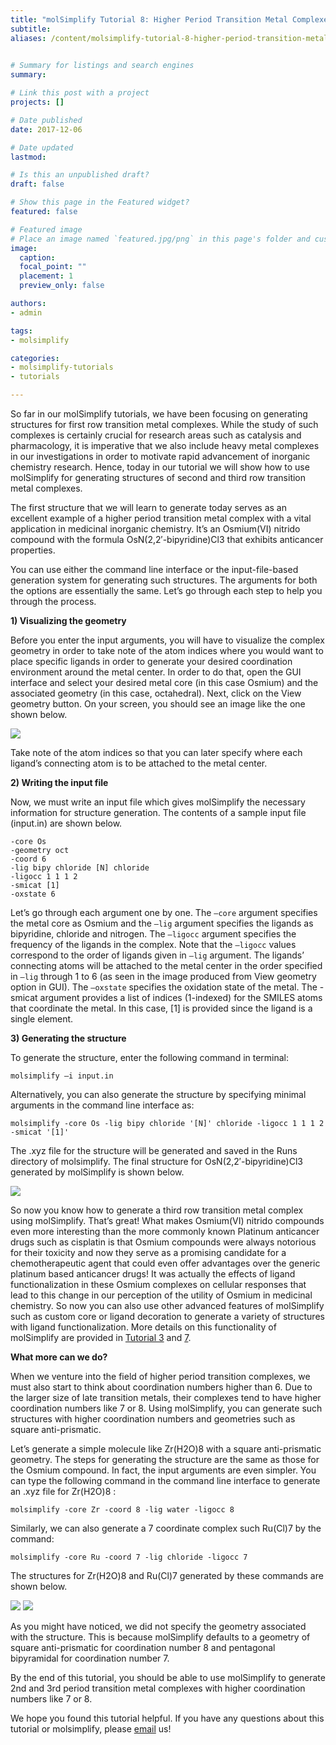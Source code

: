 ```yaml
---
title: "molSimplify Tutorial 8: Higher Period Transition Metal Complexes "
subtitle:
aliases: /content/molsimplify-tutorial-8-higher-period-transition-metal-complexes
 

# Summary for listings and search engines
summary: 

# Link this post with a project
projects: []

# Date published
date: 2017-12-06

# Date updated
lastmod: 

# Is this an unpublished draft?
draft: false

# Show this page in the Featured widget?
featured: false

# Featured image
# Place an image named `featured.jpg/png` in this page's folder and customize its options here.
image:
  caption: 
  focal_point: ""
  placement: 1
  preview_only: false

authors:
- admin

tags:
- molsimplify

categories:
- molsimplify-tutorials
- tutorials

---
```

So far in our molSimplify tutorials, we have been focusing on generating structures for first row transition metal complexes. While the study of such complexes is certainly crucial for research areas such as catalysis and pharmacology, it is imperative that we also include heavy metal complexes in our investigations in order to motivate rapid advancement of inorganic chemistry research. Hence, today in our tutorial we will show how to use molSimplify for generating structures of second and third row transition metal complexes.


The first structure that we will learn to generate today serves as an excellent example of a higher period transition metal complex with a vital application in medicinal inorganic chemistry. It’s an Osmium(VI) nitrido compound with the formula OsN(2,2′-bipyridine)Cl3 that exhibits anticancer properties.


You can use either the command line interface or the input-file-based generation system for generating such structures. The arguments for both the options are essentially the same. Let’s go through each step to help you through the process.


**1) Visualizing the geometry** 


Before you enter the input arguments, you will have to visualize the complex geometry in order to take note of the atom indices where you would want to place specific ligands in order to generate your desired coordination environment around the metal center. In order to do that, open the GUI interface and select your desired metal core (in this case Osmium) and the associated geometry (in this case, octahedral). Next, click on the View geometry button. On your screen, you should see an image like the one shown below.


![](Picture1.png)


Take note of the atom indices so that you can later specify where each ligand’s connecting atom is to be attached to the metal center.


**2) Writing the input file**


Now, we must write an input file which gives molSimplify the necessary information for structure generation. The contents of a sample input file (input.in) are shown below.

```
-core Os
-geometry oct
-coord 6
-lig bipy chloride [N] chloride
-ligocc 1 1 1 2
-smicat [1]
-oxstate 6
``` 


Let’s go through each argument one by one. The `–core` argument specifies the metal core as Osmium and the `–lig` argument specifies the ligands as bipyridine, chloride and nitrogen. The `–ligocc` argument specifies the frequency of the ligands in the complex. Note that the `–ligocc` values correspond to the order of ligands given in `–lig` argument. The ligands’ connecting atoms will be attached to the metal center in the order specified in `–lig` through 1 to 6 (as seen in the image produced from View geometry option in GUI). The `–oxstate` specifies the oxidation state of the metal. The -smicat argument provides a list of indices (1-indexed) for the SMILES atoms that coordinate the metal. In this case, [1] is provided since the ligand is a single element.


**3) Generating the structure**


To generate the structure, enter the following command in terminal:


`molsimplify –i input.in`


Alternatively, you can also generate the structure by specifying minimal arguments in the command line interface as:


`molsimplify -core Os -lig bipy chloride '[N]' chloride -ligocc 1 1 1 2 -smicat '[1]'` 


The .xyz file for the structure will be generated and saved in the Runs directory of molsimplify. The final structure for OsN(2,2′-bipyridine)Cl3 generated by molSimplify is shown below.


![](ff.png.png)


So now you know how to generate a third row transition metal complex using molSimplify. That’s great! What makes Osmium(VI) nitrido compounds even more interesting than the more commonly known Platinum anticancer drugs such as cisplatin is that Osmium compounds were always notorious for their toxicity and now they serve as a promising candidate for a chemotherapeutic agent that could even offer advantages over the generic platinum based anticancer drugs! It was actually the effects of ligand functionalization in these Osmium complexes on cellular responses that lead to this change in our perception of the utility of Osmium in medicinal chemistry. So now you can also use other advanced features of molSimplify such as custom core or ligand decoration to generate a variety of structures with ligand functionalization. More details on this functionality of molSimplify are provided in [Tutorial 3](../2016-12-25-molsimplify-tutorial-3-custom-core-functionalization/) and [7](../2017-10-02-molsimplify-tutorial-7-easy-ligand-functionalization-molsimplify/).


**What more can we do?** 


When we venture into the field of higher period transition complexes, we must also start to think about coordination numbers higher than 6. Due to the larger size of late transition metals, their complexes tend to have higher coordination numbers like 7 or 8. Using molSimplify, you can generate such structures with higher coordination numbers and geometries such as square anti-prismatic.


Let’s generate a simple molecule like Zr(H2O)8 with a square anti-prismatic geometry. The steps for generating the structure are the same as those for the Osmium compound. In fact, the input arguments are even simpler. You can type the following command in the command line interface to generate an .xyz file for Zr(H2O)8 :


`molsimplify -core Zr -coord 8 -lig water -ligocc 8` 


Similarly, we can also generate a 7 coordinate complex such Ru(Cl)7 by the command:


`molsimplify -core Ru -coord 7 -lig chloride -ligocc 7` 


The structures for Zr(H2O)8 and Ru(Cl)7 generated by these commands are shown below.


![](pic2.png)       ![](ru_2_chloride_7_s_5.png)


As you might have noticed, we did not specify the geometry associated with the structure. This is because molSimplify defaults to a geometry of square anti-prismatic for coordination number 8 and pentagonal bipyramidal for coordination number 7.


By the end of this tutorial, you should be able to use molSimplify to generate 2nd and 3rd period transition metal complexes with higher coordination numbers like 7 or 8.


We hope you found this tutorial helpful. If you have any questions about this tutorial or molsimplify, please [email](mailto:molsimplify@mit.edu?subject=mol%20simplify%20tutorial%208%20questions) us!


